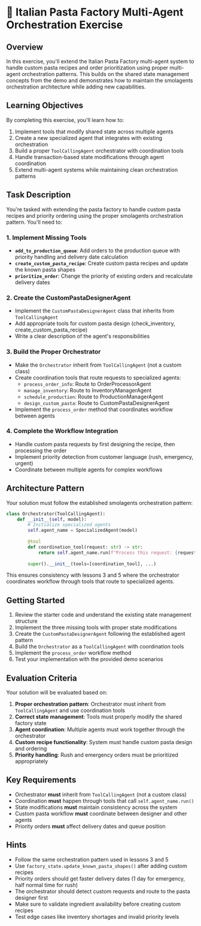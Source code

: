# 🍝 Italian Pasta Factory Multi-Agent Orchestration Exercise

## Overview

In this exercise, you'll extend the Italian Pasta Factory multi-agent system to handle custom pasta recipes and order prioritization using proper multi-agent orchestration patterns. This builds on the shared state management concepts from the demo and demonstrates how to maintain the smolagents orchestration architecture while adding new capabilities.

## Learning Objectives

By completing this exercise, you'll learn how to:
1. Implement tools that modify shared state across multiple agents
2. Create a new specialized agent that integrates with existing orchestration
3. Build a proper `ToolCallingAgent` orchestrator with coordination tools
4. Handle transaction-based state modifications through agent coordination
5. Extend multi-agent systems while maintaining clean orchestration patterns

## Task Description

You're tasked with extending the pasta factory to handle custom pasta recipes and priority ordering using the proper smolagents orchestration pattern. You'll need to:

### 1. Implement Missing Tools
- **`add_to_production_queue`**: Add orders to the production queue with priority handling and delivery date calculation
- **`create_custom_pasta_recipe`**: Create custom pasta recipes and update the known pasta shapes
- **`prioritize_order`**: Change the priority of existing orders and recalculate delivery dates

### 2. Create the CustomPastaDesignerAgent
- Implement the `CustomPastaDesignerAgent` class that inherits from `ToolCallingAgent`
- Add appropriate tools for custom pasta design (check_inventory, create_custom_pasta_recipe)
- Write a clear description of the agent's responsibilities

### 3. Build the Proper Orchestrator
- Make the `Orchestrator` inherit from `ToolCallingAgent` (not a custom class)
- Create coordination tools that route requests to specialized agents:
  - `process_order_info`: Route to OrderProcessorAgent
  - `manage_inventory`: Route to InventoryManagerAgent  
  - `schedule_production`: Route to ProductionManagerAgent
  - `design_custom_pasta`: Route to CustomPastaDesignerAgent
- Implement the `process_order` method that coordinates workflow between agents

### 4. Complete the Workflow Integration
- Handle custom pasta requests by first designing the recipe, then processing the order
- Implement priority detection from customer language (rush, emergency, urgent)
- Coordinate between multiple agents for complex workflows

## Architecture Pattern

Your solution must follow the established smolagents orchestration pattern:

```python
class Orchestrator(ToolCallingAgent):
    def __init__(self, model):
        # Initialize specialized agents
        self.agent_name = SpecializedAgent(model)
        
        @tool
        def coordination_tool(request: str) -> str:
            return self.agent_name.run(f"Process this request: {request}")
        
        super().__init__(tools=[coordination_tool], ...)
```

This ensures consistency with lessons 3 and 5 where the orchestrator coordinates workflow through tools that route to specialized agents.

## Getting Started

1. Review the starter code and understand the existing state management structure
2. Implement the three missing tools with proper state modifications
3. Create the `CustomPastaDesignerAgent` following the established agent pattern
4. Build the `Orchestrator` as a `ToolCallingAgent` with coordination tools
5. Implement the `process_order` workflow method
6. Test your implementation with the provided demo scenarios

## Evaluation Criteria

Your solution will be evaluated based on:
1. **Proper orchestration pattern**: Orchestrator must inherit from `ToolCallingAgent` and use coordination tools
2. **Correct state management**: Tools must properly modify the shared factory state
3. **Agent coordination**: Multiple agents must work together through the orchestrator
4. **Custom recipe functionality**: System must handle custom pasta design and ordering
5. **Priority handling**: Rush and emergency orders must be prioritized appropriately

## Key Requirements

- Orchestrator **must** inherit from `ToolCallingAgent` (not a custom class)
- Coordination **must** happen through tools that call `self.agent_name.run()`
- State modifications **must** maintain consistency across the system
- Custom pasta workflow **must** coordinate between designer and other agents
- Priority orders **must** affect delivery dates and queue position

## Hints

- Follow the same orchestration pattern used in lessons 3 and 5
- Use `factory_state.update_known_pasta_shapes()` after adding custom recipes
- Priority orders should get faster delivery dates (1 day for emergency, half normal time for rush)
- The orchestrator should detect custom requests and route to the pasta designer first
- Make sure to validate ingredient availability before creating custom recipes
- Test edge cases like inventory shortages and invalid priority levels